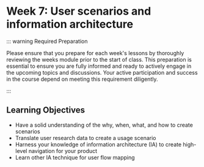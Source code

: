 # Week 7: User scenarios and information architecture

::: warning Required Preparation

Please ensure that you prepare for each week's lessons by thoroughly reviewing the weeks module prior to the start of class. This preparation is essential to ensure you are fully informed and ready to actively engage in the upcoming topics and discussions. Your active participation and success in the course depend on meeting this requirement diligently.

:::

## Learning Objectives

- Have a solid understanding of the why, when, what, and how to create scenarios
- Translate user research data to create a usage scenario
- Harness your knowledge of information architecture (IA) to create high-level navigation for your product
- Learn other IA technique for user flow mapping
